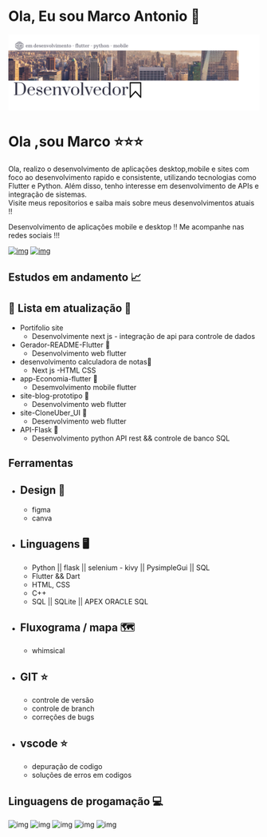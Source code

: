 # Ola, Eu sou Marco Antonio 🎯


![img](https://github.com/marco0antonio0/marco0antonio0/blob/a5d88d75c951cd5b9535e097915eeeebf2bdf575/imagens/image-readme.png)

# 
# Ola ,sou Marco ⭐⭐⭐

<p>
    Ola, realizo o desenvolvimento de aplicações desktop,mobile e sites com foco ao desenvolvimento rapido e consistente, utilizando tecnologias como Flutter e Python. Além disso, tenho interesse em desenvolvimento de APIs e integração de sistemas. <br>
    Visite meus repositorios e saiba mais sobre meus desenvolvimentos atuais !!
  <p>
Desenvolvimento de aplicações mobile e desktop !!
Me acompanhe nas redes sociais !!!

[![img](https://img.shields.io/badge/LinkedIn-0077B5?style=for-the-badge&logo=linkedin&logoColor=white
)](https://www.linkedin.com/in/marco-antonio-aa3024233/)
[![img](https://img.shields.io/badge/WhatsApp-25D366?style=for-the-badge&logo=whatsapp&logoColor=white
)](https://api.whatsapp.com/send?phone=5591984837847)

## Estudos em andamento 📈
## 🚧 Lista em atualização 🚧
* Portifolio site
    *   Desenvolvimente next js - integração de api para controle de dados 
* Gerador-README-Flutter  🚧
    *   Desenvolvimento web flutter
* desenvolvimento calculadora de notas🚧
    *   Next js -HTML CSS
* app-Economia-flutter 🚧
    *   Desemvolvimento mobile flutter
* site-blog-prototipo 🚧
    *   Desenvolvimento web flutter
* site-CloneUber_UI 🚧
    *   Desenvolvimento web flutter
* API-Flask  🚧
    *   Desenvolvimento python API rest && controle de banco SQL



## Ferramentas 
-   Design 🎨
    -
    -   figma
    -   canva
-   Linguagens 🖥️
    -
    -   Python  || flask || selenium - kivy || PysimpleGui || SQL
    -   Flutter && Dart
    -   HTML, CSS
    -   C++
    -   SQL || SQLite || APEX ORACLE SQL
-   Fluxograma / mapa 🗺️
    -
    -   whimsical
-   GIT ⭐
    -
    -   controle de versão
    -   controle de branch
    -   correções de bugs
-   vscode ⭐
    -
    -   depuração de codigo
    -   soluções de erros em codigos
     
##  Linguagens de progamação 💻

![img](https://img.shields.io/badge/Python-3776AB?style=for-the-badge&logo=python&logoColor=white
)
![img](https://img.shields.io/badge/Flutter-02569B?style=for-the-badge&logo=flutter&logoColor=white
)
![img](https://img.shields.io/badge/Dart-0175C2?style=for-the-badge&logo=dart&logoColor=white
)
![img](https://img.shields.io/badge/C%2B%2B-00599C?style=for-the-badge&logo=c%2B%2B&logoColor=white
)
![img](https://img.shields.io/badge/SQLite-07405E?style=for-the-badge&logo=sqlite&logoColor=white
)







